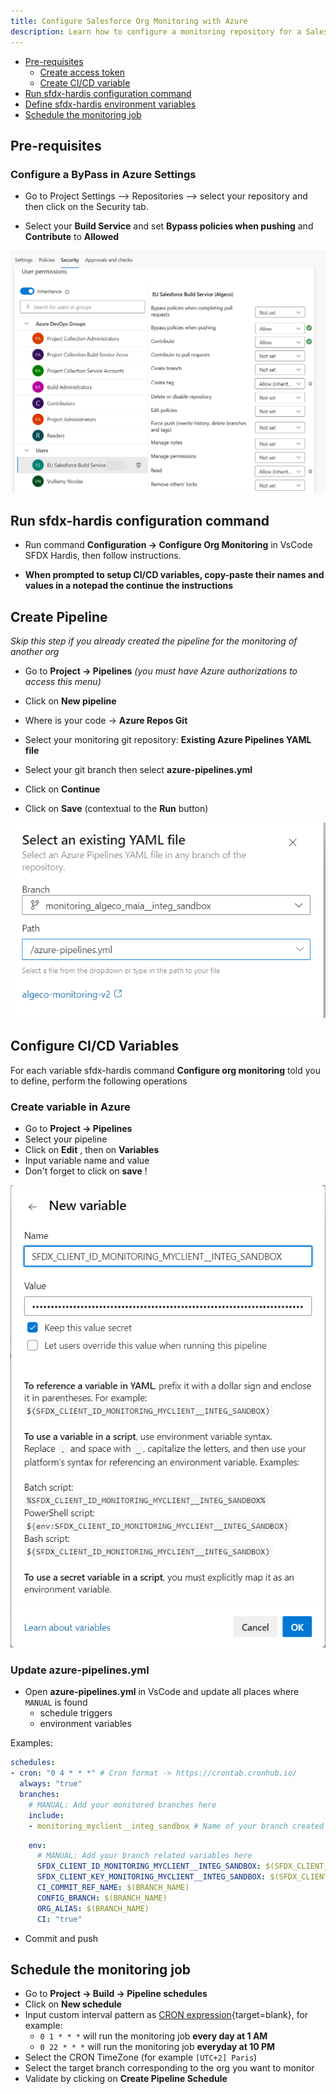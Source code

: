 ```yaml
---
title: Configure Salesforce Org Monitoring with Azure
description: Learn how to configure a monitoring repository for a Salesforce Org, using sfdx-hardis and Azure
---
```

<!-- markdownlint-disable MD013 -->

- [Pre-requisites](#pre-requisites)
  - [Create access token](#create-access-token)
  - [Create CI/CD variable](#create-cicd-variable)
- [Run sfdx-hardis configuration command](#run-sfdx-hardis-configuration-command)
- [Define sfdx-hardis environment variables](#define-sfdx-hardis-environment-variables)
- [Schedule the monitoring job](#schedule-the-monitoring-job)

## Pre-requisites

### Configure a ByPass in Azure Settings

- Go to Project Settings –> Repositories –> select your repository and then click on the Security tab.

- Select your **Build Service** and set **Bypass policies when pushing** and **Contribute** to **Allowed**

![](assets/images/screenshot-azure-bypass-policies.png)

## Run sfdx-hardis configuration command

- Run command **Configuration -> Configure Org Monitoring** in VsCode SFDX Hardis, then follow instructions.

- **When prompted to setup CI/CD variables, copy-paste their names and values in a notepad the continue the instructions**

## Create Pipeline

_Skip this step if you already created the pipeline for the monitoring of another org_

- Go to **Project -> Pipelines** _(you must have Azure authorizations to access this menu)_

- Click on **New pipeline**

- Where is your code -> **Azure Repos Git**

- Select your monitoring git repository: **Existing Azure Pipelines YAML file**

- Select your git branch then select **azure-pipelines.yml**

- Click on **Continue**

- Click on **Save** (contextual to the **Run** button)

![](assets/images/screenshot-monitoring-azure-pipeline.png)

## Configure CI/CD Variables

For each variable sfdx-hardis command **Configure org monitoring** told you to define, perform the following operations

### Create variable in Azure

- Go to **Project -> Pipelines**
- Select your pipeline
- Click on **Edit** , then on **Variables**
- Input variable name and value
- Don't forget to click on **save** !

![](assets/images/screenshot-monitoring-azure-variable.png)

### Update azure-pipelines.yml

- Open **azure-pipelines.yml** in VsCode and update all places where `MANUAL` is found
  - schedule triggers
  - environment variables

Examples:

```yaml
schedules:
- cron: "0 4 * * *" # Cron format -> https://crontab.cronhub.io/
  always: "true"
  branches:
    # MANUAL: Add your monitored branches here
    include:
    - monitoring_myclient__integ_sandbox # Name of your branch created by monitoring configuration command
```

```yaml
    env:
      # MANUAL: Add your branch related variables here
      SFDX_CLIENT_ID_MONITORING_MYCLIENT__INTEG_SANDBOX: $(SFDX_CLIENT_ID_MONITORING_MYCLIENT__INTEG_SANDBOX)
      SFDX_CLIENT_KEY_MONITORING_MYCLIENT__INTEG_SANDBOX: $(SFDX_CLIENT_KEY_MONITORING_MYCLIENT__INTEG_SANDBOX)
      CI_COMMIT_REF_NAME: $(BRANCH_NAME)
      CONFIG_BRANCH: $(BRANCH_NAME)
      ORG_ALIAS: $(BRANCH_NAME)
      CI: "true"
```

- Commit and push

## Schedule the monitoring job

- Go to **Project -> Build -> Pipeline schedules**
- Click on **New schedule**
- Input custom interval pattern as [CRON expression](https://crontab.cronhub.io/){target=blank}, for example:
  - `0 1 * * *` will run the monitoring job **every day at 1 AM**
  - `0 22 * * *` will run the monitoring job **everyday at 10 PM**
- Select the CRON TimeZone (for example `[UTC+2] Paris`)
- Select the target branch corresponding to the org you want to monitor
- Validate by clicking on **Create Pipeline Schedule**

